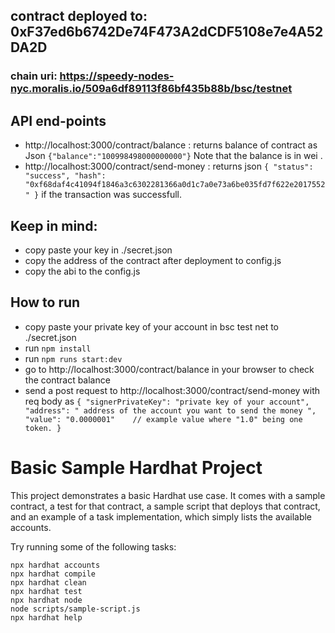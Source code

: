 ## contract deployed to: 0xF37ed6b6742De74F473A2dCDF5108e7e4A52DA2D
### chain uri: https://speedy-nodes-nyc.moralis.io/509a6df89113f86bf435b88b/bsc/testnet

## API end-points
* http://localhost:3000/contract/balance     : returns balance of contract as Json ``` {"balance":"100998498000000000"} ``` Note that the balance is in wei .
* http://localhost:3000/contract/send-money  : returns json ``` {
    "status": "success",
    "hash": "0xf68daf4c41094f1846a3c6302281366a0d1c7a0e73a6be035fd7f622e2017552"
} ```
if the transaction was successfull.


## Keep in mind:
* copy paste your key in ./secret.json
* copy the address of the contract after deployment to config.js
* copy the abi to the config.js

## How to run 
* copy paste your private key of your account in bsc test net to ./secret.json
* run  ```npm install```
* run ``` npm runs start:dev ``` 
* go to http://localhost:3000/contract/balance in your browser to check the contract balance
* send a post request to http://localhost:3000/contract/send-money with req body as  ``` {
    "signerPrivateKey": "private key of your account", 
    "address": " address of the account you want to send the money ",
    "value": "0.0000001"    // example value where "1.0" being one token.
} ```




# Basic Sample Hardhat Project

This project demonstrates a basic Hardhat use case. It comes with a sample contract, a test for that contract, a sample script that deploys that contract, and an example of a task implementation, which simply lists the available accounts.

Try running some of the following tasks:

```shell
npx hardhat accounts
npx hardhat compile
npx hardhat clean
npx hardhat test
npx hardhat node
node scripts/sample-script.js
npx hardhat help
```

